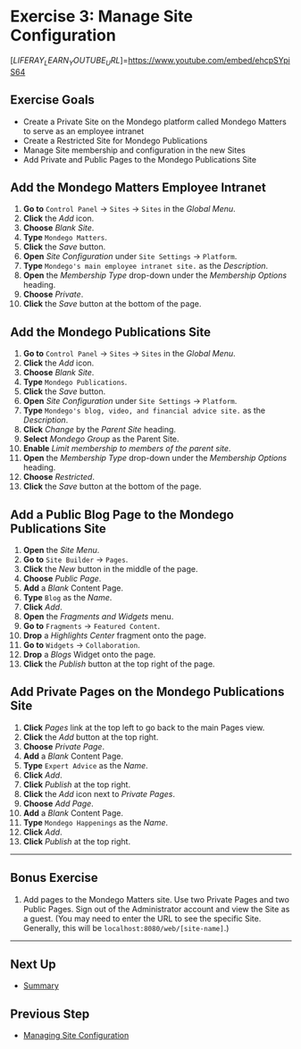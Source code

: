 # Exercise 3: Manage Site Configuration 

[$LIFERAY_LEARN_YOUTUBE_URL$]=https://www.youtube.com/embed/ehcpSYpiS64

## Exercise Goals 

- Create a Private Site on the Mondego platform called Mondego Matters to serve as an employee intranet 
- Create a Restricted Site for Mondego Publications 
- Manage Site membership and configuration in the new Sites 
- Add Private and Public Pages to the Mondego Publications Site 

## Add the Mondego Matters Employee Intranet 

1. **Go to** `Control Panel` &rarr; `Sites` &rarr; `Sites` in the _Global Menu_. 
2. **Click** the _Add_ icon. 
3. **Choose** _Blank Site_. 
4. **Type** `Mondego Matters`. 
5. **Click** the _Save_ button. 
6. **Open** _Site Configuration_ under `Site Settings` &rarr; `Platform`. 
7. **Type** `Mondego's main employee intranet site.` as the _Description_. 
8. **Open** the _Membership Type_ drop-down under the _Membership Options_ heading. 
9. **Choose** _Private_. 
10. **Click** the _Save_ button at the bottom of the page. 

## Add the Mondego Publications Site 

1. **Go to** `Control Panel` &rarr; `Sites` &rarr; `Sites` in the _Global Menu_. 
2. **Click** the _Add_ icon. 
3. **Choose** _Blank Site_. 
4. **Type** `Mondego Publications`. 
5. **Click** the _Save_ button. 
6. **Open** _Site Configuration_ under `Site Settings` &rarr; `Platform`. 
7. **Type** `Mondego's blog, video, and financial advice site.` as the _Description_. 
8. **Click** _Change_ by the _Parent Site_ heading. 
9. **Select** _Mondego Group_ as the Parent Site. 
10. **Enable** _Limit membership to members of the parent site_. 
11. **Open** the _Membership Type_ drop-down under the _Membership Options_ heading. 
12. **Choose** _Restricted_. 
13. **Click** the _Save_ button at the bottom of the page. 

## Add a Public Blog Page to the Mondego Publications Site 

1. **Open** the _Site Menu_. 
2. **Go to** `Site Builder` &rarr; `Pages`. 
3. **Click** the _New_ button in the middle of the page. 
4. **Choose** _Public Page_. 
5. **Add** a _Blank_ Content Page. 
6. **Type** `Blog` as the _Name_. 
7. **Click** _Add_. 
8. **Open** the _Fragments and Widgets_ menu. 
9. **Go to** `Fragments` &rarr; `Featured Content`. 
10. **Drop** a _Highlights Center_ fragment onto the page. 
11. **Go to** `Widgets` &rarr; `Collaboration`. 
12. **Drop** a _Blogs_ Widget onto the page. 
13. **Click** the _Publish_ button at the top right of the page. 

## Add Private Pages on the Mondego Publications Site 

1. **Click** _Pages_ link at the top left to go back to the main Pages view. 
2. **Click** the _Add_ button at the top right. 
3. **Choose** _Private Page_. 
4. **Add** a _Blank_ Content Page. 
5. **Type** `Expert Advice` as the _Name_. 
6. **Click** _Add_. 
7. **Click** _Publish_ at the top right. 
8. **Click** the _Add_ icon next to _Private Pages_. 
9. **Choose** _Add Page_. 
10. **Add** a _Blank_ Content Page. 
11. **Type** `Mondego Happenings` as the _Name_. 
12. **Click** _Add_. 
13. **Click** _Publish_ at the top right. 

---

## Bonus Exercise 

1. Add pages to the Mondego Matters site. Use two Private Pages and two Public Pages. Sign out of the Administrator account and view the Site as a guest. (You may need to enter the URL to see the specific Site. Generally, this will be `localhost:8080/web/[site-name]`.) 

---

## Next Up

* [Summary](./summary.md)

## Previous Step

* [Managing Site Configuration](./managing-site-configuration.md)